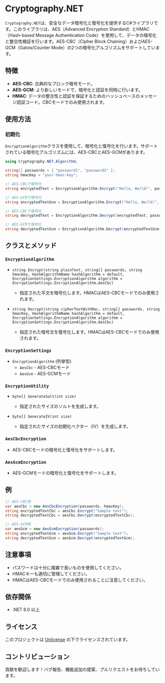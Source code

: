 # Cryptography.NET

`Cryptography.NET`は、安全なデータ暗号化と復号化を提供するC#ライブラリです。このライブラリは、AES（Advanced Encryption Standard）とHMAC（Hash-based Message Authentication Code）を使用して、データの暗号化と整合性検証を行います。AES-CBC（Cipher Block Chaining）およびAES-GCM（Galois/Counter Mode）の2つの暗号化アルゴリズムをサポートしています。

## 特徴

- **AES-CBC**: 古典的なブロック暗号モード。
- **AES-GCM**: より新しいモードで、暗号化と認証を同時に行います。
- **HMAC**: データの整合性と認証を保証するためのハッシュベースのメッセージ認証コード。CBCモードでのみ使用されます。

## 使用方法

### 初期化

`EncryptionAlgorithm`クラスを使用して、暗号化と復号化を行います。サポートされている暗号化アルゴリズムには、AES-CBCとAES-GCMがあります。

```csharp
using Cryptography.NET.Algorithm;

string[] passwords = { "password1", "password2" };
string hmacKey = "your-hmac-key";

// AES-CBCで暗号化
string encryptedText = EncryptionAlgorithm.Encrypt("Hello, World!", passwords, hmacKey, EncryptionSettings.EncryptionAlgorithm.AesCbc);

// AES-GCMで暗号化
string encryptedTextGcm = EncryptionAlgorithm.Encrypt("Hello, World!", passwords, hmacKey, EncryptionSettings.EncryptionAlgorithm.AesGcm);

// AES-CBCで復号化
string decryptedText = EncryptionAlgorithm.Decrypt(encryptedText, passwords, hmacKey, EncryptionSettings.EncryptionAlgorithm.AesCbc);

// AES-GCMで復号化
string decryptedTextGcm = EncryptionAlgorithm.Decrypt(encryptedTextGcm, passwords, hmacKey, EncryptionSettings.EncryptionAlgorithm.AesGcm);
```

## クラスとメソッド

### `EncryptionAlgorithm`

- `string Encrypt(string plainText, string[] passwords, string hmacKey, HashAlgorithmName hashAlgorithm = default, EncryptionSettings.EncryptionAlgorithm algorithm = EncryptionSettings.EncryptionAlgorithm.AesCbc)`
  - 指定された平文を暗号化します。HMACはAES-CBCモードでのみ使用されます。
  
- `string Decrypt(string cipherTextWithMac, string[] passwords, string hmacKey, HashAlgorithmName hashAlgorithm = default, EncryptionSettings.EncryptionAlgorithm algorithm = EncryptionSettings.EncryptionAlgorithm.AesCbc)`
  - 指定された暗号文を復号化します。HMACはAES-CBCモードでのみ使用されます。

### `EncryptionSettings`

- `EncryptionAlgorithm` (列挙型)
  - `AesCbc` - AES-CBCモード
  - `AesGcm` - AES-GCMモード

### `EncryptionUtility`

- `byte[] GenerateSalt(int size)`
  - 指定されたサイズのソルトを生成します。

- `byte[] GenerateIV(int size)`
  - 指定されたサイズの初期化ベクター（IV）を生成します。

### `AesCbcEncryption`

- AES-CBCモードの暗号化と復号化をサポートします。

### `AesGcmEncryption`

- AES-GCMモードの暗号化と復号化をサポートします。

## 例

```csharp
// AES-CBC例
var aesCbc = new AesCbcEncryption(passwords, hmacKey);
string encryptedTextCbc = aesCbc.Encrypt("Sample text");
string decryptedTextCbc = aesCbc.Decrypt(encryptedTextCbc);

// AES-GCM例
var aesGcm = new AesGcmEncryption(passwords);
string encryptedTextGcm = aesGcm.Encrypt("Sample text");
string decryptedTextGcm = aesGcm.Decrypt(encryptedTextGcm);
```

## 注意事項

- パスワードは十分に複雑で長いものを使用してください。
- HMACキーも適切に管理してください。
- HMACはAES-CBCモードでのみ使用されることに注意してください。

## 依存関係

- .NET 6.0 以上

## ライセンス

このプロジェクトは [Unlicense](LICENSE) の下でライセンスされています。

## コントリビューション

貢献を歓迎します！バグ報告、機能追加の提案、プルリクエストをお待ちしています。